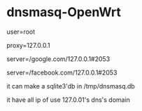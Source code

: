 dnsmasq-OpenWrt
===============

user=root

proxy=127.0.0.1

server=/google.com/127.0.0.1#2053

server=/facebook.com/127.0.0.1#2053


it can make a sqlite3'db in /tmp/dnsmasq.db

it have  all ip of use 127.0.01's dns's domain
